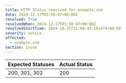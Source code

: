 ```yaml
---
title: HTTP Status resolved for example.com
date: 2024-12-17T03:50:47+00:00Z
resolved: True
resolvedWhen: 2024-12-17T03:50:47+00:00Z
resolvedStartTime: 2024-10-25T21:09:43.191474+00:00
severity: notice
affected:
  - example.com
section: issue
---
```


| Expected Statuses | Actual Status  |
|-------------------|----------------|
| 200, 301, 302 | 200 |
